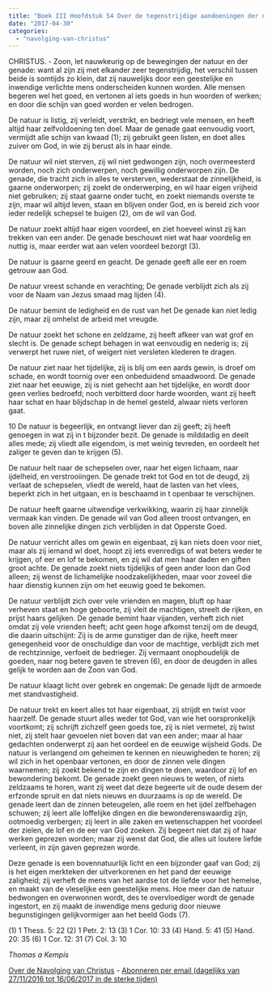 ```yaml
---
title: "Boek III Hoofdstuk 54 Over de tegenstrijdige aandoeningen der natuur en der genade"
date: "2017-04-30"
categories: 
  - "navolging-van-christus"
---
```


CHRISTUS. - Zoon, let nauwkeurig op de bewegingen der natuur en der genade: want al zijn zij met elkander zeer tegenstrijdig, het verschil tussen beide is somtijds zo klein, dat zij nauwelijks door een geestelijke en inwendige verlichte mens onderscheiden kunnen worden. Alle mensen begeren wel het goed, en vertonen al iets goeds in hun woorden of werken; en door die schijn van goed worden er velen bedrogen.

De natuur is listig, zij verleidt, verstrikt, en bedriegt vele mensen, en heeft altijd haar zelfvoldoening ten doel. Maar de genade gaat eenvoudig voort, vermijdt alle schijn van kwaad (1); zij gebruikt geen listen, en doet alles zuiver om God, in wie zij berust als in haar einde.

De natuur wil niet sterven, zij wil niet gedwongen zijn, noch overmeesterd worden, noch zich onderwerpen, noch gewillig onderworpen zijn. De genade, die tracht zich in alles te versterven, wederstaat de zinnelijkheid, is gaarne onderworpen; zij zoekt de onderwerping, en wil haar eigen vrijheid niet gebruiken; zij staat gaarne onder tucht, en zoekt niemands overste te zijn, maar wil altijd leven, staan en blijven onder God, en is bereid zich voor ieder redelijk schepsel te buigen (2), om de wil van God.

De natuur zoekt altijd haar eigen voordeel, en ziet hoeveel winst zij kan trekken van een ander. De genade beschouwt niet wat haar voordelig en nuttig is, maar eerder wat aan velen voordeel bezorgt (3).

De natuur is gaarne geerd en geacht. De genade geeft alle eer en roem getrouw aan God.

De natuur vreest schande en verachting; De genade verblijdt zich als zij voor de Naam van Jezus smaad mag lijden (4).

De natuur bemint de ledigheid en de rust van het De genade kan niet ledig zijn, maar zij omhelst de arbeid met vreugde.

De natuur zoekt het schone en zeldzame, zij heeft afkeer van wat grof en slecht is. De genade schept behagen in wat eenvoudig en nederig is; zij verwerpt het ruwe niet, of weigert niet versleten klederen te dragen.

De natuur ziet naar het tijdelijke, zij is blij om een aards gewin, is droef om schade, en wordt toornig over een onbeduidend smaadwoord. De genade ziet naar het eeuwige, zij is niet gehecht aan het tijdelijke, en wordt door geen verlies bedroefd; noch verbitterd door harde woorden, want zij heeft haar schat en haar blijdschap in de hemel gesteld, alwaar niets verloren gaat.

10 De natuur is begeerlijk, en ontvangt liever dan zij geeft; zij heeft genoegen in wat zij in t bijzonder bezit. De genade is milddadig en deelt alles mede; zij vliedt alle eigendom, is met weinig tevreden, en oordeelt het zaliger te geven dan te krijgen (5).

De natuur helt naar de schepselen over, naar het eigen lichaam, naar ijdelheid, en verstrooiingen. De genade trekt tot God en tot de deugd, zij verlaat de schepselen, vliedt de wereld, haat de lasten van het vlees, beperkt zich in het uitgaan, en is beschaamd in t openbaar te verschijnen.

De natuur heeft gaarne uitwendige verkwikking, waarin zij haar zinnelijk vermaak kan vinden. De genade wil van God alleen troost ontvangen, en boven alle zinnelijke dingen zich verblijden in dat Opperste Goed.

De natuur verricht alles om gewin en eigenbaat, zij kan niets doen voor niet, maar als zij iemand wl doet, hoopt zij iets evenredigs of wat beters weder te krijgen, of eer en lof te bekomen, en zij wil dat men haar daden en giften groot achte. De genade zoekt niets tijdelijks of geen ander loon dan God alleen; zij wenst de lichamelijke noodzakelijkheden, maar voor zoveel die haar dienstig kunnen zijn om het eeuwig goed te bekomen.

De natuur verblijdt zich over vele vrienden en magen, bluft op haar verheven staat en hoge geboorte, zij vleit de machtigen, streelt de rijken, en prijst haars gelijken. De genade bemint haar vijanden, verheft zich niet omdat zij vele vrienden heeft; acht geen hoge afkomst tenzij om de deugd, die daarin uitschijnt: Zij is de arme gunstiger dan de rijke, heeft meer genegenheid voor de onschuldige dan voor de machtige, verblijdt zich met de rechtzinnige, verfoeit de bedrieger. Zij vermaant onophoudelijk de goeden, naar nog betere gaven te streven (6), en door de deugden in alles gelijk te worden aan de Zoon van God.

De natuur klaagt licht over gebrek en ongemak: De genade lijdt de armoede met standvastigheid.

De natuur trekt en keert alles tot haar eigenbaat, zij strijdt en twist voor haarzelf. De genade stuurt alles weder tot God, van wie het oorspronkelijk voortkomt; zij schrijft zichzelf geen goeds toe, zij is niet vermetel, zij twist niet, zij stelt haar gevoelen niet boven dat van een ander; maar al haar gedachten onderwerpt zij aan het oordeel en de eeuwige wijsheid Gods. De natuur is verlangend om geheimen te kennen en nieuwigheden te horen; zij wil zich in het openbaar vertonen, en door de zinnen vele dingen waarnemen; zij zoekt bekend te zijn en dingen te doen, waardoor zij lof en bewondering bekomt. De genade zoekt geen nieuws te weten, of niets zeldzaams te horen, want zij weet dat deze begeerte uit de oude desem der erfzonde spruit en dat niets nieuws en duurzaams is op de wereld. De genade leert dan de zinnen beteugelen, alle roem en het ijdel zelfbehagen schuwen; zij leert alle loffelijke dingen en die bewonderenswaardig zijn, ootmoedig verbergen; zij leert in alle zaken en wetenschappen het voordeel der zielen, de lof en de eer van God zoeken. Zij begeert niet dat zij of haar werken geprezen worden; maar zij wenst dat God, die alles uit loutere liefde verleent, in zijn gaven geprezen worde.

Deze genade is een bovennatuurlijk licht en een bijzonder gaaf van God; zij is het eigen merkteken der uitverkorenen en het pand der eeuwige zaligheid; zij verheft de mens van het aardse tot de liefde voor het hemelse, en maakt van de vleselijke een geestelijke mens. Hoe meer dan de natuur bedwongen en overwonnen wordt, des te overvloediger wordt de genade ingestort, en zij maakt de inwendige mens gedurig door nieuwe begunstigingen gelijkvormiger aan het beeld Gods (7).

(1) 1 Thess. 5: 22 (2) 1 Petr. 2: 13 (3) 1 Cor. 10: 33 (4) Hand. 5: 41 (5) Hand. 20: 35 (6) 1 Cor. 12: 31 (7) Col. 3: 10

_Thomas a Kempis_

[Over de Navolging van Christus](/blog/de-navolging-van-christus-in-de-sterke-tijden/) - [Abonneren per email (dagelijks van 27/11/2016 tot 16/06/2017 in de sterke tijden)](http://eepurl.com/cg9VGT)
